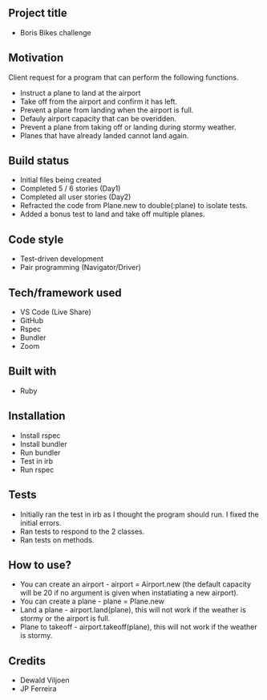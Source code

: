 ## Project title
* Boris Bikes challenge 

## Motivation

Client request for a program that can perform the following functions.
* Instruct a plane to land at the airport
* Take off from the airport and confirm it has left.
* Prevent a plane from landing when the airport is full.
* Defauly airport capacity that can be overidden.
* Prevent a plane from taking off or landing during stormy weather. 
* Planes that have already landed cannot land again.

## Build status
* Initial files being created
* Completed 5 / 6 stories (Day1)
* Completed all user stories (Day2)
* Refracted the code from Plane.new to double(:plane) to isolate tests.
* Added a bonus test to land and take off multiple planes.

## Code style
* Test-driven development
* Pair programming (Navigator/Driver)

## Tech/framework used
* VS Code (Live Share)
* GitHub
* Rspec
* Bundler
* Zoom

## Built with
* Ruby

## Installation
* Install rspec
* Install bundler
* Run bundler
* Test in irb
* Run rspec

## Tests
* Initially ran the test in irb as I thought the program should run. I fixed the initial errors.
* Ran tests to respond to the 2 classes.
* Ran tests on methods.

## How to use?
* You can create an airport - airport = Airport.new (the default capacity will be 20 if no argument is given when instatiating a new airport).
* You can create a plane - plane = Plane.new
* Land a plane - airport.land(plane), this will not work if the weather is stormy or the airport is full.
* Plane to takeoff - airport.takeoff(plane), this will not work if the weather is stormy.

## Credits
* Dewald Viljoen
* JP Ferreira


